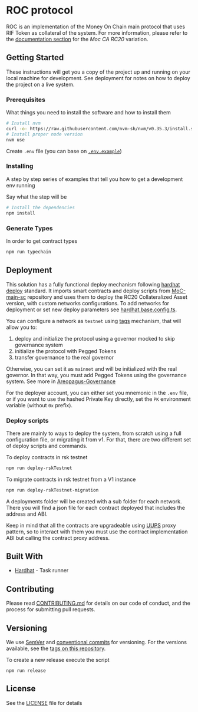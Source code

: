 # ROC protocol

ROC is an implementation of the Money On Chain main protocol that uses RIF Token as collateral of the system.
For more information, please refer to the [documentation section](https://github.com/money-on-chain/main-sc-protocol/blob/master/docs/README.md) for the _Moc CA RC20_ variation.

## Getting Started

These instructions will get you a copy of the project up and running on your local machine for development. See deployment for notes on how to deploy the project on a live system.

### Prerequisites

What things you need to install the software and how to install them

```bash
# Install nvm
curl -o- https://raw.githubusercontent.com/nvm-sh/nvm/v0.35.3/install.sh | bash
# Install proper node version
nvm use
```

Create `.env` file (you can base on [`.env.example`](./.env.example))

### Installing

A step by step series of examples that tell you how to get a development env running

Say what the step will be

```bash
# Install the dependencies
npm install
```

### Generate Types

In order to get contract types

```bash
npm run typechain
```

## Deployment

This solution has a fully functional deploy mechanism following [hardhat deploy](https://github.com/wighawag/hardhat-deploy) standard.
It imports smart contracts and deploy scripts from [MoC-main-sc](https://github.com/money-on-chain/main-sc-protocol) repository and uses them to deploy the RC20 Collateralized Asset version, with custom networks configurations. To add networks for deployment or set new deploy parameters see [hardhat.base.config.ts](hardhat.base.config.ts).

You can configure a network as `testnet` using [tags](https://github.com/wighawag/hardhat-deploy#tags) mechanism, that will allow you to:

1. deploy and initialize the protocol using a governor mocked to skip governance system
2. initialize the protocol with Pegged Tokens
3. transfer governance to the real governor

Otherwise, you can set it as `mainnet` and will be initialized with the real governor. In that way, you must add Pegged Tokens using the governance system. See more in [Areopagus-Governance](https://github.com/money-on-chain/Areopagus-Governance)

For the deployer account, you can either set you mnemonic in the `.env` file, or if you want to use the hashed Private Key directly, set the `PK` environment variable (without `0x` prefix).

### Deploy scripts

There are mainly to ways to deploy the system, from scratch using a full configuration file, or migrating it from v1. For that, there are two different set of deploy scripts and commands.

To deploy contracts in rsk testnet

```bash
npm run deploy-rskTestnet
```

To migrate contracts in rsk testnet from a V1 instance

```bash
npm run deploy-rskTestnet-migration
```

A deployments folder will be created with a sub folder for each network. There you will find a json file for each contract deployed that includes the address and ABI.

Keep in mind that all the contracts are upgradeable using [UUPS](https://eips.ethereum.org/EIPS/eip-1822) proxy pattern, so to interact with them you must use the contract implementation ABI but calling the contract proxy address.

## Built With

* [Hardhat](https://hardhat.org/) - Task runner

## Contributing

Please read [CONTRIBUTING.md](./CONTRIBUTING.md) for details on our code of conduct, and the process for submitting pull requests.

## Versioning

We use [SemVer](http://semver.org/) and [conventional commits](https://www.conventionalcommits.org/en/v1.0.0/) for versioning. For the versions available, see the [tags on this repository](https://github.com/your/project/tags).

To create a new release execute the script

`npm run release`

## License

See the [LICENSE](./LICENSE) file for details
